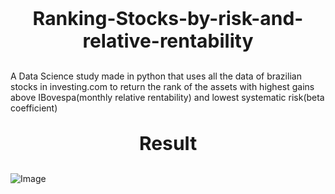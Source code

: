 <p align="center" style="font-size:30px;" > <b> Ranking-Stocks-by-risk-and-relative-rentability </b> </p>
  A Data Science study made in python that uses all the data of brazilian stocks in investing.com to return the rank of the assets with highest gains above IBovespa(monthly relative rentability) and lowest systematic risk(beta coefficient)
<p align="center" style="font-size:30px;">  <b> Result  </b></p>

![Image](https://github.com/VitorFigm/---DATA-SCIENCE---Ranking-stocks-by-risk-and-monthly-relative-rentability/blob/master/Rank.png)

